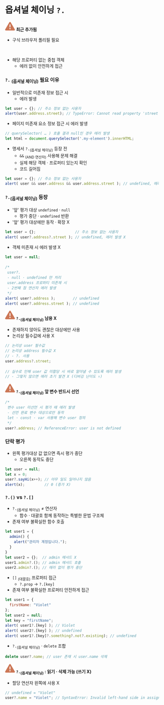 옵셔널 체이닝 `?.`
=================

<img class="icon" src="../../images/commons/icons/triangle-exclamation-solid.svg" /> **최근 추가됨**

- 구식 브라우저 폴리필 필요

<br />

- 해당 프로퍼티 없는 중첩 객체
  - 에러 없이 안전하게 접근

### `?.` <sub>(옵셔널 체이닝)</sub> 필요 이유
- 일반적으로 미존재 정보 접근 시
  - 에러 발생
```javascript
let user = {}; // 주소 정보 없는 사용자
alert(user.address.street); // TypeError: Cannot read property 'street' of undefined
```
- 페이지 미존재 요소 정보 접근 시 에러 발생

```javascript
// querySelector( … ) 호출 결과 null인 경우 에러 발생
let html = document.querySelector('.my-element').innerHTML;
```
- 명세서 `?.`<sub>(옵셔널 체이닝)</sub> 등장 전
  - `&&` <sub>(AND 연산자)</sub> 사용해 문제 해결
  - 실제 해당 객체 · 프로퍼티 있는지 확인
  - 코드 길어짐
```javascript
let user = {}; // 주소 정보 없는 사용자
alert( user && user.address && user.address.street ); // undefined, 에러 발생 X
```

### `?.`<sub>(옵셔널 체이닝)</sub> 등장
- '앞' 평가 대상 `undefined` · `null`
  - 평가 중단 · `undefined` 반환
- '앞' 평가 대상에만 동작 · 확장 X
```javascript
let user = {};                  // 주소 정보 없는 사용자
alert( user?.address?.street ); // undefined, 에러 발생 X
```
- 객체 미존재 시 에러 발생 X
```javascript
let user = null;

/*
 user?.
 - null · undefined 만 처리
 user.address 프로퍼티 미존재 시
 - 2번째 점 연산자 에러 발생
 */
alert( user?.address );        // undefined
alert( user?.address.street ); // undefined
```

<img class="icon" src="../../images/commons/icons/triangle-exclamation-solid.svg" /> **`?.`<sub>(옵셔널 체이닝)</sub> 남용 X**

- 존재하지 않아도 괜찮은 대상에만 사용
- 논리상 필수값에 사용 X
```javascript
// 논리상 user 필수값
// 논리상 address 필수값 X
// - ?. 사용
user.address?.street;

// 실수로 인해 user 값 미할당 시 바로 알아낼 수 있도록 에러 발생
// - 그렇지 않으면 에러 초기 발견 X (디버깅 난이도 ↑)
```

<img class="icon" src="../../images/commons/icons/triangle-exclamation-solid.svg" /> **`?.`<sub>(옵셔널 체이닝)</sub> 앞 변수 반드시 선언**

```javascript
/*
 변수 user 미선언 시 평가 때 에러 발생
 - 선언 완료 변수 대상으로만 동작
 let · const · var 사용해 변수 user 정의
 */
user?.address; // ReferenceError: user is not defined
```

### 단락 평가
- 왼쪽 평가대상 값 없으면 즉시 평가 중단
  - 오른쪽 동작도 중단
```javascript
let user = null;
let x = 0;
user?.sayHi(x++); // 아무 일도 일어나지 않음
alert(x);         // 0 (증가 X)
```

### `?.()` vs `?.[]`
- `?.`<sub>(옵셔널 체이닝)</sub> ≠ 연산자
  - 함수 · 대괄호 함께 동작하는 특별한 문법 구조체
- 존재 여부 불확실한 함수 호출
```javascript
let user1 = {
  admin() {
    alert("관리자 계정입니다.");
  }
}
let user2 = {};  // admin 메서드 X
user1.admin?.(); // admin 메서드 호출
user2.admin?.(); // 에러 없이 평가 중단
```
- `[]` <sub>(대괄호)</sub> 프로퍼티 접근
  - `?.prop` → `?.[key]`
- 존재 여부 불확실한 프로퍼티 안전하게 접근

```javascript
let user1 = {
  firstName: "Violet"
};
let user2 = null;
let key = "firstName";
alert( user1?.[key] ); // Violet
alert( user2?.[key] ); // undefined
alert( user1?.[key]?.something?.not?.existing); // undefined
```
- `?.`<sub>(옵셔널 체이닝)</sub> · `delete` 조합
```javascript
delete user?.name; // user 존재 시 user.name 삭제
```

<img class="icon" src="../../images/commons/icons/triangle-exclamation-solid.svg" /> **`?.`<sub>(옵셔널 체이닝)</sub> : 읽기 · 삭제 가능 (쓰기 X)**

- 할당 연산자 왼쪽에 사용 X
```javascript
// undefined = "Violet"
user?.name = "Violet"; // SyntaxError: Invalid left-hand side in assignment
```
